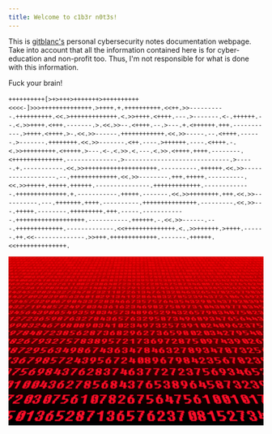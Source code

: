 ```yaml
---
title: Welcome to c1b3r n0t3s!
---
```


This is [gitblanc's](https://github.com/gitblanc/) personal cybersecurity notes documentation webpage. Take into account that all the information contained here is for cyber-education and non-profit too. Thus, I'm not responsible for what is done with this information.

Fuck your brain!

`++++++++++[>+>+++>+++++++>++++++++++<<<<-]>>>++++++++++++++.>++++.+.++++++++++.<<++.>>----------.++++++++++.<<.>+++++++++++++.<.>>++++.<++++.---.>-------.<-.++++++.--.<.>>++++.<+++.-------.>.<<.>>--.<++++.--.>---.+.<++++++.+++.-----------.>++++.<++++.>-.<<.>>------.++++++++++++.<<.>>-----.--.<++++.------.>-------.++++++++.<<.>>-------.<++.----.>++++++.----.<++++.-.<.>>+++++++++.<+++++.>---.<-.<.>>.<.---.<.>>.<++++.++++.--------.<++++++++++++++.--------------.>-----------------------------.>-----.+.-----------.<<.>>++++++++++++++++++++.----------.++++++.<<.>>------------------.--.+++++++++++++.<<.>>--------.+++.+++++.----------.<<.>>+++++.+++++.++++++.---------------.+++++++++++++.-------------.++++++++++++++.+.-----------.+++++.-------.<<.>>++++++++.+++.<<.>>----------.---.+++++++.++++.----------.+++++++++++++++.---------.<<.>>---.+++++.--------.+++++++++.+++.-----.------------.+++++++++++++++++++.-----------.++++++.-.<<.>>------.---.+++++++++++++.-------------.<<++++++++++++++.<..>>++++++.>++++.------.++.<<--------------.>>+++.+++++++++++++.-------.++++++.<<++++++++++++++.`

![banner](banner.jpg)
